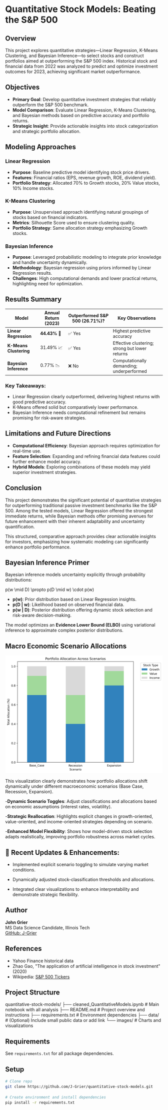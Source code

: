 # Quantitative Stock Models: Beating the S&P 500

## Overview
This project explores quantitative strategies—Linear Regression, K-Means Clustering, and Bayesian Inference—to select stocks and construct portfolios aimed at outperforming the S&P 500 index. Historical stock and financial data from 2022 was analyzed to predict and optimize investment outcomes for 2023, achieving significant market outperformance.

## Objectives
- **Primary Goal**: Develop quantitative investment strategies that reliably outperform the S&P 500 benchmark.
- **Model Comparison**: Evaluate Linear Regression, K-Means Clustering, and Bayesian methods based on predictive accuracy and portfolio returns.
- **Strategic Insight**: Provide actionable insights into stock categorization and strategic portfolio allocation.


## Modeling Approaches

### Linear Regression
- **Purpose**: Baseline predictive model identifying stock price drivers.
- **Features**: Financial ratios (EPS, revenue growth, ROE, dividend yield).
- **Portfolio Strategy**: Allocated 70% to Growth stocks, 20% Value stocks, 10% Income stocks.

### K-Means Clustering
- **Purpose**: Unsupervised approach identifying natural groupings of stocks based on financial indicators.
- **Metrics**: Silhouette Score used to ensure clustering quality.
- **Portfolio Strategy**: Same allocation strategy emphasizing Growth stocks.

### Bayesian Inference
- **Purpose**: Leveraged probabilistic modeling to integrate prior knowledge and handle uncertainty dynamically.
- **Methodology**: Bayesian regression using priors informed by Linear Regression results.
- **Challenges**: High computational demands and lower practical returns, highlighting need for optimization.


## Results Summary

| Model                | Annual Return (2023) | Outperformed S&P 500 (26.71%)? | Key Observations                 |
|----------------------|----------------------|--------------------------------|----------------------------------|
| **Linear Regression**| **44.43%** 🚀        | ✅ Yes                         | Highest predictive accuracy      |
| **K-Means Clustering**| 31.49% 📈           | ✅ Yes                         | Effective clustering; strong but lower returns |
| **Bayesian Inference**| 0.77% 📉            | ❌ No                          | Computationally demanding; underperformed |

### Key Takeaways:
- Linear Regression clearly outperformed, delivering highest returns with good predictive accuracy.
- K-Means offered solid but comparatively lower performance.
- Bayesian Inference needs computational refinement but remains promising for risk-aware strategies.

## Limitations and Future Directions
- **Computational Efficiency**: Bayesian approach requires optimization for real-time use.
- **Feature Selection**: Expanding and refining financial data features could further enhance model accuracy.
- **Hybrid Models**: Exploring combinations of these models may yield superior investment strategies.

## Conclusion
This project demonstrates the significant potential of quantitative strategies for outperforming traditional passive investment benchmarks like the S&P 500. Among the tested models, Linear Regression offered the strongest immediate returns, while Bayesian methods offer promising avenues for future enhancement with their inherent adaptability and uncertainty quantification.

This structured, comparative approach provides clear actionable insights for investors, emphasizing how systematic modeling can significantly enhance portfolio performance.

## Bayesian Inference Primer
Bayesian inference models uncertainty explicitly through probability distributions:

p(w \mid D) \propto p(D \mid w) \cdot p(w)

- **p(w)**: Prior distribution based on Linear Regression insights.
- **p(D | w)**: Likelihood based on observed financial data.
- **p(w | D)**: Posterior distribution offering dynamic stock selection and risk-aware decision-making.

The model optimizes an **Evidence Lower Bound (ELBO)** using variational inference to approximate complex posterior distributions.

## Macro Economic Scenario Allocations

![Portfolio Allocations by Scenario](scenario_allocations.png)

This visualization clearly demonstrates how portfolio allocations shift dynamically under different macroeconomic scenarios (Base Case, Recession, Expansion).

-**Dynamic Scenario Toggles**: Adjust classifications and allocations based on economic assumptions (interest rates, volatility).

-**Strategic Reallocation**: Highlights explicit changes in growth-oriented, value-oriented, and income-oriented strategies depending on scenario.

-**Enhanced Model Flexibility**: Shows how model-driven stock selection adapts realistically, improving portfolio robustness across market cycles.

## 🚀 Recent Updates & Enhancements:
- Implemented explicit scenario toggling to simulate varying market conditions.

- Dynamically adjusted stock-classification thresholds and allocations.

- Integrated clear visualizations to enhance interpretability and demonstrate strategic flexibility.

## Author
**John Grier**  
MS Data Science Candidate, Illinois Tech  
[GitHub: J-Grier](https://github.com/J-Grier)

## References
- Yahoo Finance historical data
- Zhao Gao, \"The application of artificial intelligence in stock investment\" (2020)
- Wikipedia: [S&P 500 Tickers](https://en.wikipedia.org/wiki/List_of_S%26P_500_companies)


## Project Structure

quantitative-stock-models/ ├── cleaned_QuantitativeModels.ipynb # Main notebook with all analysis ├── README.md # Project overview and instructions ├── requirements.txt # Environment dependencies ├── data/ # (Optional) Include small public data or add link └── images/ # Charts and visualizations

## Requirements

See `requirements.txt` for all package dependencies.

## Setup

```bash
# Clone repo
git clone https://github.com/J-Grier/quantitative-stock-models.git

# Create environment and install dependencies
pip install -r requirements.txt
